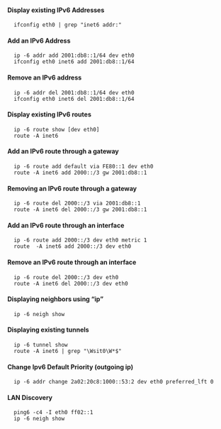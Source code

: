 #### Display existing IPv6 Addresses 
```
  ifconfig eth0 | grep "inet6 addr:"
```

#### Add an IPv6 Address 
```
  ip -6 addr add 2001:db8::1/64 dev eth0
  ifconfig eth0 inet6 add 2001:db8::1/64
```

#### Remove an IPv6 address 
```
  ip -6 addr del 2001:db8::1/64 dev eth0
  ifconfig eth0 inet6 del 2001:db8::1/64
```

#### Display existing IPv6 routes 
```
  ip -6 route show [dev eth0]
  route -A inet6
```

#### Add an IPv6 route through a gateway 
```
  ip -6 route add default via FE80::1 dev eth0
  route -A inet6 add 2000::/3 gw 2001:db8::1
```

#### Removing an IPv6 route through a gateway 
```
  ip -6 route del 2000::/3 via 2001:db8::1
  route -A inet6 del 2000::/3 gw 2001:db8::1
```

#### Add an IPv6 route through an interface 
```
  ip -6 route add 2000::/3 dev eth0 metric 1
  route  -A inet6 add 2000::/3 dev eth0
```

#### Remove an IPv6 route through an interface 
```
  ip -6 route del 2000::/3 dev eth0
  route -A inet6 del 2000::/3 dev eth0  
```

#### Displaying neighbors using “ip” 
```
  ip -6 neigh show
```

#### Displaying existing tunnels 
```
  ip -6 tunnel show
  route -A inet6 | grep "\Wsit0\W*$"
```

#### Change Ipv6 Default Priority (outgoing ip) 
```
  ip -6 addr change 2a02:20c8:1000::53:2 dev eth0 preferred_lft 0
```

#### LAN Discovery 
```
  ping6 -c4 -I eth0 ff02::1
  ip -6 neigh show
```
